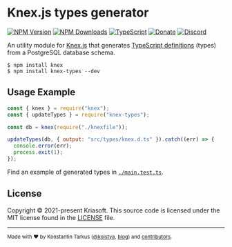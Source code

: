 # Knex.js types generator

[![NPM Version](https://img.shields.io/npm/v/knex-types?style=flat-square)](https://www.npmjs.com/package/knex-types)
[![NPM Downloads](https://img.shields.io/npm/dm/knex-types?style=flat-square)](https://www.npmjs.com/package/knex-types)
[![TypeScript](https://img.shields.io/badge/%3C%2F%3E-TypeScript-%230074c1.svg?style=flat-square)](http://www.typescriptlang.org/)
[![Donate](https://img.shields.io/badge/dynamic/json?color=%23ff424d&label=Patreon&style=flat-square&query=data.attributes.patron_count&suffix=%20patrons&url=https%3A%2F%2Fwww.patreon.com%2Fapi%2Fcampaigns%2F233228)](http://patreon.com/koistya)
[![Discord](https://img.shields.io/discord/643523529131950086?label=Chat&style=flat-square)](https://discord.gg/bSsv7XM)

An utility module for [Knex.js](https://knexjs.org/) that generates [TypeScript definitions](https://knexjs.org/#typescript-support) (types) from a PostgreSQL database schema.

```
$ npm install knex
$ npm install knex-types --dev
```

## Usage Example

```js
const { knex } = require("knex");
const { updateTypes } = require("knex-types");

const db = knex(require("./knexfile"));

updateTypes(db, { output: "src/types/knex.d.ts" }).catch((err) => {
  console.error(err);
  process.exit(1);
});
```

Find an example of generated types in [`./main.test.ts`](./main.test.ts).

## License

Copyright © 2021-present Kriasoft. This source code is licensed under the MIT license found in the
[LICENSE](https://github.com/kriasoft/knex-types/blob/main/LICENSE) file.

---

<sup>Made with ♥ by Konstantin Tarkus ([@koistya](https://twitter.com/koistya), [blog](https://medium.com/@koistya))
and [contributors](https://github.com/kriasoft/knex-types/graphs/contributors).</sup>

